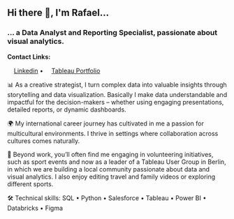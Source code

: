 ## Hi there 👋, I'm Rafael...
### ... a Data Analyst and Reporting Specialist, passionate about visual analytics.


<b>Contact Links:</b> <p align="left"> <a href="https://www.linkedin.com/in/rafa-sandoval/"><img src="https://img.icons8.com/color/96/000000/linkedin-circled.png" height="15"/>Linkedin</a>  •  <a href="https://public.tableau.com/app/profile/rafael.sandoval/"><img src="https://img.icons8.com/color/96/000000/internet.png" height="15"/>Tableau Portfolio</a></p>


📊 As a creative strategist, I turn complex data into valuable insights through storytelling and data visualization. Basically I make data understandable and impactful for the decision-makers – whether using engaging presentations, detailed reports, or dynamic dashboards.

🌍 My international career journey has cultivated in me a passion for multicultural environments. I thrive in settings where collaboration across cultures comes naturally. 

👥 Beyond work, you’ll often find me engaging in volunteering initiatives, such as sport events and now as a leader of a Tableau User Group in Berlin, in which we are building a local community passionate about data and visual analytics. I also enjoy editing travel and family videos or exploring different sports.

🛠️ Technical skills: SQL • Python • Salesforce • Tableau • Power BI • Databricks • Figma
